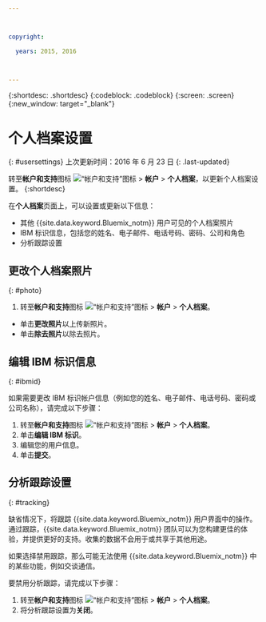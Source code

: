 ```yaml
---



copyright:

  years: 2015, 2016



---
```


{:shortdesc: .shortdesc}
{:codeblock: .codeblock}
{:screen: .screen}
{:new_window: target="_blank"}

# 个人档案设置
{: #usersettings}
上次更新时间：2016 年 6 月 23 日
{: .last-updated}

转至**帐户和支持**图标 ![“帐户和支持”图标](../admin/images/account_support.svg) &gt; **帐户** &gt; **个人档案**，以更新个人档案设置。
{:shortdesc}

 在**个人档案**页面上，可以设置或更新以下信息：

 * 其他 {{site.data.keyword.Bluemix_notm}} 用户可见的个人档案照片
 * IBM 标识信息，包括您的姓名、电子邮件、电话号码、密码、公司和角色
 * 分析跟踪设置

## 更改个人档案照片
{: #photo}

1. 转至**帐户和支持**图标 ![“帐户和支持”图标](../admin/images/account_support.svg) &gt; **帐户** &gt; **个人档案**。

* 单击**更改照片**以上传新照片。
* 单击**除去照片**以除去照片。

## 编辑 IBM 标识信息
{: #ibmid}

如果需要更改 IBM 标识帐户信息（例如您的姓名、电子邮件、电话号码、密码或公司名称），请完成以下步骤：

1. 转至**帐户和支持**图标 ![“帐户和支持”图标](../admin/images/account_support.svg) &gt; **帐户** &gt; **个人档案**。
2. 单击**编辑 IBM 标识**。
3. 编辑您的用户信息。
4. 单击**提交**。

## 分析跟踪设置
{: #tracking}

缺省情况下，将跟踪 {{site.data.keyword.Bluemix_notm}} 用户界面中的操作。通过跟踪，{{site.data.keyword.Bluemix_notm}} 团队可以为您构建更佳的体验，并提供更好的支持。收集的数据不会用于或共享于其他用途。

如果选择禁用跟踪，那么可能无法使用 {{site.data.keyword.Bluemix_notm}} 中的某些功能，例如交谈通信。

要禁用分析跟踪，请完成以下步骤：

1. 转至**帐户和支持**图标 ![“帐户和支持”图标](../admin/images/account_support.svg) &gt; **帐户** &gt; **个人档案**。
2. 将分析跟踪设置为**关闭**。
